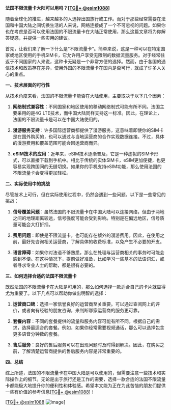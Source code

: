 **法国不限流量卡大陆可以用吗？[[TG💪+ @esim1088](https://t.me/s/esim1088)]**

随着全球化的推进，越来越多的人选择出国旅行或工作。而对于那些经常需要在法国和中国大陆之间切换生活的人来说，网络连接成了一个不可忽视的问题。如果你也在考虑是否可以使用法国的不限流量卡在大陆正常使用，那么这篇文章将为你解答疑惑，并提供一些实用的建议。

首先，让我们来了解一下什么是“不限流量卡”。简单来说，这是一种可以在特定国家或地区使用的手机SIM卡，它允许用户享受无限制的数据流量服务。对于经常往返于不同国家的人来说，这种卡无疑是一个非常方便的选择。然而，由于各国的通信技术和政策存在差异，使用外国的不限流量卡在国内是否可行，就成了许多人关心的重点。

**一、技术层面的可行性**

从技术角度来看，法国的不限流量卡能否在大陆使用，主要取决于以下几个因素：

1. **网络制式兼容性**：不同国家和地区使用的移动网络制式可能有所不同。法国主要采用的是4G LTE技术，而中国大陆同样支持这一标准。因此，在理论上，法国的不限流量卡是可以在中国大陆使用的。

2. **漫游服务支持**：许多国际运营商都提供了漫游服务，这意味着即使你的SIM卡是在国外购买的，也可以通过与当地运营商的合作实现数据连接。不过，具体的漫游费用和覆盖范围可能会因运营商而异。

3. **eSIM技术的应用**：近年来，eSIM技术逐渐普及，它是一种虚拟的SIM卡形式，可以直接下载到手机中。相比于传统的实体SIM卡，eSIM更加便捷，也更容易实现跨国间的无缝切换。如果你的手机支持eSIM功能，那么使用法国的不限流量卡会变得更加轻松。

**二、实际使用中的挑战**

尽管技术上可行，但在实际使用过程中，仍然会遇到一些问题。以下是一些常见的挑战：

1. **信号覆盖问题**：虽然法国的不限流量卡在中国大陆可以连接网络，但由于两地之间的地理距离较远，信号强度可能会受到影响。特别是在偏远地区，信号质量可能会大打折扣。

2. **费用问题**：即使是不限流量卡，也可能存在额外的漫游费用。因此，在使用之前，最好先咨询相关运营商，了解具体的收费标准，以免产生不必要的开支。

3. **语言障碍**：如果你对法语不够熟悉，那么在处理与运营商相关的事务时可能会感到不便。在这种情况下，提前做好准备，比如学习一些基本的法语词汇，或者寻求专业人士的帮助，都是很有必要的。

**三、如何选择合适的法国不限流量卡**

既然法国的不限流量卡在大陆是可用的，那么如何选择一款适合自己的卡片就显得尤为重要了。以下几点可以帮助你做出明智的选择：

1. **运营商口碑**：选择一家信誉良好的运营商至关重要。可以通过查阅网上的评价，或者向有经验的朋友咨询，来判断哪家运营商的服务更可靠。

2. **套餐内容**：不同的套餐提供的流量和服务内容可能有所不同。根据自己的需求，选择最适合的套餐。例如，如果你经常需要视频通话，那么可以选择包含更多语音分钟数的套餐。

3. **售后服务**：良好的售后服务可以在出现问题时及时得到解决。因此，在购买之前，了解清楚运营商提供的售后服务内容是非常重要的。

**四、总结**

综上所述，法国的不限流量卡在中国大陆是可以使用的，但需要注意一些技术和实际操作上的细节。无论是出于旅行还是工作的需要，选择一款合适的法国不限流量卡都能极大地提升你的便利性和体验感。希望本文能为正在为此苦恼的朋友们提供一些有价值的参考信息[[TG💪+ @esim1088](https://t.me/s/esim1088)]！

[[TG💪+ @esim1088](https://t.me/s/esim1088) ![Image](https://i.postimg.cc/4NQfJmqS/Snipaste-2025-05-13-00-14-12.png)]